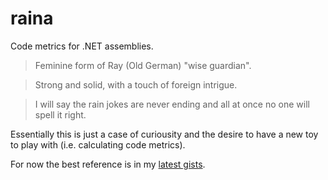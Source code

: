 # raina
Code metrics for .NET assemblies.

> Feminine form of Ray (Old German) "wise guardian".

> Strong and solid, with a touch of foreign intrigue.

>  I will say the rain jokes are never ending and all at once no one will spell it right.

Essentially this is just a case of curiousity and the desire to have a new toy to play with (i.e. calculating code metrics).

For now the best reference is in my [latest gists](https://gist.github.com/basp).